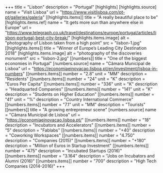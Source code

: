 +++
title = "Lisbon"
description = "Portugal"
[highlights]
    [highlights.source]
        name = "Visit Lisboa"
        url = "https://www.visitlisboa.com/pt-pt/galleries/galeria"
    [[highlights.items]]
        title = "A really beautiful place to be"
        [highlights.items.ref]
            name = "It gets more sun than anywhere else in Europe"
            url = "https://www.telegraph.co.uk/travel/destinations/europe/portugal/articles/lisbon-portugal-best-city-break/"
        [highlights.items.image]
            alt = "photography of Lisbon taken from a high point"
            src = "lisbon-1.jpg"
    [[highlights.items]]
        title = "Winner of Europe’s Leading City Destination 2018"
        [highlights.items.image]
            alt = "photography of the discoveries monument"
            src = "lisbon-2.jpg"
[[numbers]]
    title = "One of the biggest economies in Portugal"
    [numbers.source]
        name = "Câmara Municipal de Lisboa"
        url = "https://economiaeinovacao.lisboa.pt/en/investment/lisboa-in-numbers"
    [[numbers.items]]
        number = "2.8"
        unit = "MM"
        description = "Residents"
    [[numbers.items]]
        number = "24"
        unit = "K"
        description = "Euros Per Capita"
    [[numbers.items]]
        number = "336"
        unit = "K"
        description = "Headquarted Companies"
    [[numbers.items]]
        number = "141"
        unit = "K"
        description = "Students on Higher Education"
    [[numbers.items]]
        number = "41"
        unit = "%"
        description = "Country International Commerce"
    [[numbers.items]]
        number = "7.1"
        unit = "MM"
        description = "Tourists"
[[numbers]]
    title = "A growing entrepreneur scene"
    [numbers.source]
        name = "Câmara Municipal de Lisboa"
        url = "https://economiaeinovacao.lisboa.pt/"
    [[numbers.items]]
        number = "18"
        description = "Incubators and Accelerators"
    [[numbers.items]]
        number = "5"
        description = "Fablabs"
    [[numbers.items]]
        number = "+40"
        description = "Coworking Workspaces"
    [[numbers.items]]
        number = "4.750"
        description = "Companies (2015)"
    [[numbers.items]]
        number = "+180"
        description = "Million of Euros in Startup Investment"
    [[numbers.items]]
        number = "475"
        description = "Incubated Startups (2016)"
    [[numbers.items]]
        number = "3.164"
        description = "Jobs on Incubators and Alumni (2016)"
    [[numbers.items]]
        number = "700"
        description = "High Tech Companies (2014-2016)"
+++